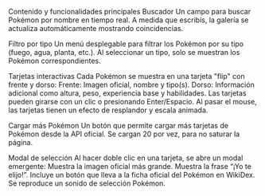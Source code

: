Contenido y funcionalidades principales
Buscador
Un campo para buscar Pokémon por nombre en tiempo real.
A medida que escribís, la galería se actualiza automáticamente mostrando coincidencias.

Filtro por tipo
Un menú desplegable para filtrar los Pokémon por su tipo (fuego, agua, planta, etc.).
Al seleccionar un tipo, solo se muestran los Pokémon correspondientes.

Tarjetas interactivas
Cada Pokémon se muestra en una tarjeta "flip" con frente y dorso:
Frente: Imagen oficial, nombre y tipo(s).
Dorso: Información adicional como altura, peso, experiencia base y habilidades.
Las tarjetas pueden girarse con un clic o presionando Enter/Espacio.
Al pasar el mouse, las tarjetas tienen un efecto de resplandor y escala animada.

Cargar más Pokémon
Un botón que permite cargar más tarjetas de Pokémon desde la API oficial.
Se cargan 20 por vez, para no saturar la página.

Modal de selección
Al hacer doble clic en una tarjeta, se abre un modal emergente:
Muestra la imagen oficial más grande.
Muestra la frase “¡Yo te elijo!”.
Incluye un botón que lleva a la ficha oficial del Pokémon en WikiDex.
Se reproduce un sonido de selección Pokémon.
